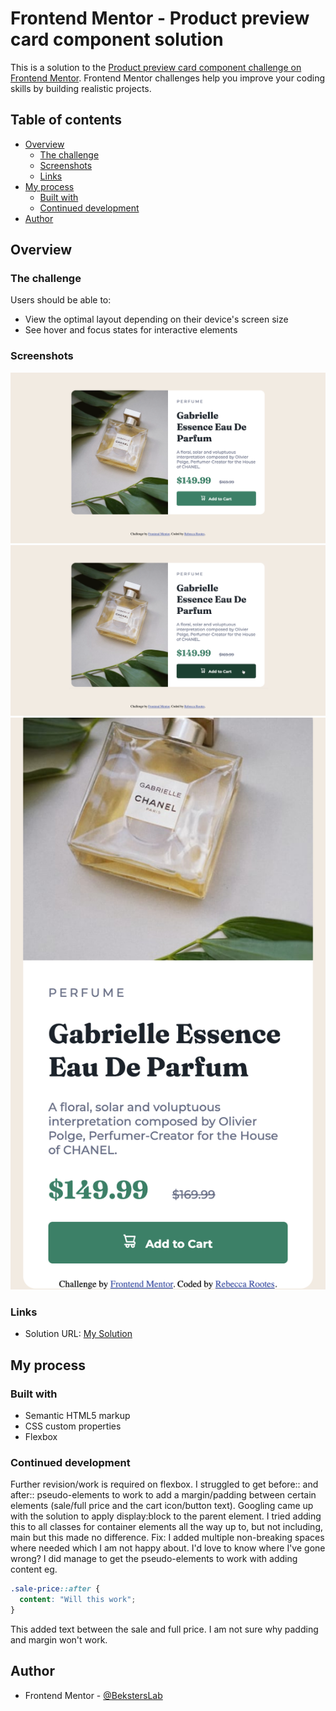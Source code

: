 # Frontend Mentor - Product preview card component solution

This is a solution to the [Product preview card component challenge on Frontend Mentor](https://www.frontendmentor.io/challenges/product-preview-card-component-GO7UmttRfa). Frontend Mentor challenges help you improve your coding skills by building realistic projects.

## Table of contents

- [Overview](#overview)
  - [The challenge](#the-challenge)
  - [Screenshots](#screenshots)
  - [Links](#links)
- [My process](#my-process)
  - [Built with](#built-with)
  - [Continued development](#continued-development)
- [Author](#author)

## Overview

### The challenge

Users should be able to:

- View the optimal layout depending on their device's screen size
- See hover and focus states for interactive elements

### Screenshots

![](./screenshots/full-page-layout.png)
![](./screenshots/active-state-layout.png)
![](./screenshots/mobile-layout.png)

### Links

- Solution URL: [My Solution](https://beksterslab.github.io/product-preview-card-component-main)

## My process

### Built with

- Semantic HTML5 markup
- CSS custom properties
- Flexbox

### Continued development

Further revision/work is required on flexbox. I struggled to get before:: and after:: pseudo-elements to work to add a margin/padding between certain elements (sale/full price and the cart icon/button text). Googling came up with the solution to apply display:block to the parent element. I tried adding this to all classes for container elements all the way up to, but not including, main but this made no difference.
Fix: I added multiple non-breaking spaces where needed which I am not happy about. I'd love to know where I've gone wrong?
I did manage to get the pseudo-elements to work with adding content eg.

```css
.sale-price::after {
  content: "Will this work";
}
```

This added text between the sale and full price. I am not sure why padding and margin won't work.

## Author

- Frontend Mentor - [@BekstersLab](https://www.frontendmentor.io/profile/BekstersLab)

